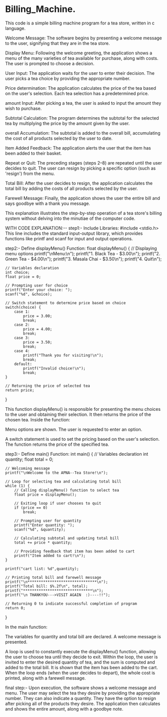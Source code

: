 # Billing_Machine.
This code is a simple billing machine program for a tea store, written in c language.

Welcome Message: The software begins by presenting a welcome message to the user, signifying that they are in the tea store.

Display Menu: Following the welcome greeting, the application shows a menu of the many varieties of tea available for purchase, along with costs. The user is prompted to choose a decision.


User Input: The application waits for the user to enter their decision. The user picks a tea choice by providing the appropriate number.

Price determination: The application calculates the price of the tea based on the user's selection. Each tea selection has a predetermined price.

amount Input: After picking a tea, the user is asked to input the amount they wish to purchase.

Subtotal Calculation: The program determines the subtotal for the selected tea by multiplying the price by the amount given by the user.

overall Accumulation: The subtotal is added to the overall bill, accumulating the cost of all products selected by the user to date.


Item Added Feedback: The application alerts the user that the item has been added to their basket.

Repeat or Quit: The preceding stages (steps 2–8) are repeated until the user decides to quit. The user can resign by picking a specific option (such as 'resign') from the menu.

Total Bill: After the user decides to resign, the application calculates the total bill by adding the costs of all products selected by the user.

Farewell Message: Finally, the application shows the user the entire bill and says goodbye with a thank you message.

This explanation illustrates the step-by-step operation of a tea store's billing system without delving into the minutiae of the computer code.

WITH CODE EXPLANATION:--
step1:-
Include Libraries:
#include <stdio.h>
This line includes the standard input-output library, which provides functions like printf and scanf for input and output operations.

step2:-
Define displayMenu() Function:
float displayMenu() {
    // Displaying menu options
    printf("\nMenu:\n");
    printf("1. Black Tea - $3.00\n");
    printf("2. Green Tea - $4.00\n");
    printf("3. Masala Chai - $3.50\n");
    printf("4. Quit\n");

    // Variables declaration
    int choice;
    float price = 0;

    // Prompting user for choice
    printf("Enter your choice: ");
    scanf("%d", &choice);

    // Switch statement to determine price based on choice
    switch(choice) {
        case 1:
            price = 3.00;
            break;
        case 2:
            price = 4.00;
            break;
        case 3:
            price = 3.50;
            break;
        case 4:
            printf("Thank you for visiting!\n");
            break;
        default:
            printf("Invalid choice!\n");
            break;
    }

    // Returning the price of selected tea
    return price;
}

This function displayMenu() is responsible for presenting the menu choices to the user and obtaining their selection. It then returns the price of the chosen tea. Inside the function:

Menu options are shown.
The user is requested to enter an option.

A switch statement is used to set the pricing based on the user's selection.
The function returns the price of the specified tea.


step3:-
Define main() Function:
int main() {
    // Variables declaration
    int quantity;
    float total = 0;

    // Welcoming message
    printf("\nWelcome to the APNA--Tea Store!\n");

    // Loop for selecting tea and calculating total bill
    while (1) {
        // Calling displayMenu() function to select tea
        float price = displayMenu();

        // Exiting loop if user chooses to quit
        if (price == 0)
            break;

        // Prompting user for quantity
        printf("Enter quantity: ");
        scanf("%d", &quantity);

        // Calculating subtotal and updating total bill
        total += price * quantity;

        // Providing feedback that item has been added to cart
        printf("Item added to cart!\n");
    }

    printf("cart list: %d",quantity);

    // Printing total bill and farewell message
    printf("\n*******************************\n");
    printf("Total bill: $%.2f\n", total);
    printf("*******************************\n");
    printf("\n THANKYOU--->VISIT AGAIN  :)----!!");

    // Returning 0 to indicate successful completion of program
    return 0;
}

In the main function:

The variables for quantity and total bill are declared.
A welcome message is presented.

A loop is used to constantly execute the displayMenu() function, allowing the user to choose tea until they decide to exit.
Within the loop, the user is invited to enter the desired quantity of tea, and the sum is computed and added to the total bill.
It is shown that the item has been added to the cart.
When the loop ends (when the user decides to depart), the whole cost is printed, along with a farewell message.

final step:-
Upon execution, the software shows a welcome message and menu. The user may select the tea they desire by providing the appropriate number. They can also indicate a quantity. They have the option to resign after picking all of the products they desire. The application then calculates and shows the entire amount, along with a goodbye note.




